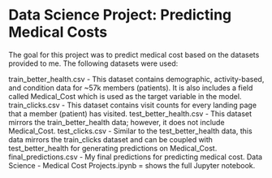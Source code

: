 # Data Science Project: Predicting Medical Costs

The goal for this project was to predict medical cost based on the datasets provided to me. The following datasets were used:

train_better_health.csv - This dataset contains demographic, activity-based, and condition data for ~57k members (patients). It is also includes a field called Medical_Cost which is used as the target variable in the model.
train_clicks.csv - This dataset contains visit counts for every landing page that a member (patient) has visited.
test_better_health.csv - This dataset mirrors the train_better_health data; however, it does not include Medical_Cost.
test_clicks.csv - Similar to the test_better_health data, this data mirrors the train_clicks dataset and can be coupled with test_better_health for generating predictions on Medical_Cost.
final_predictions.csv - My final predictions for predicting medical cost.
Data Science - Medical Cost Projects.ipynb = shows the full Jupyter notebook.
